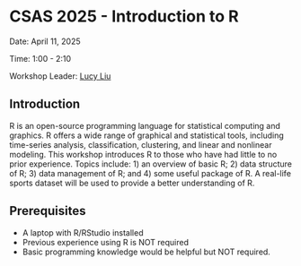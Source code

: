 # CSAS 2025 - Introduction to R

Date: April 11, 2025 

Time: 1:00 - 2:10 

Workshop Leader: [Lucy Liu](https://www.linkedin.com/in/lucy-liustat/)

## Introduction

R is an open-source programming language for statistical computing and graphics. R offers a wide range of graphical and statistical tools, including time-series analysis, classification, clustering, and linear and nonlinear modeling. This workshop introduces R to those who have had little to no prior experience. Topics include: 1) an overview of basic R; 2) data structure of R; 3) data management of R; and 4) some useful package of R. A real-life sports dataset will be used to provide a better understanding of R.

## Prerequisites

* A laptop with R/RStudio installed
* Previous experience using R is NOT required
* Basic programming knowledge would be helpful but NOT required.